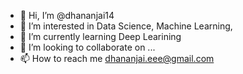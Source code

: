 - 👋 Hi, I’m @dhananjai14
- 👀 I’m interested in Data Science, Machine Learning, 
- 🌱 I’m currently learning Deep Learining 
- 💞️ I’m looking to collaborate on ...
- 📫 How to reach me dhananjai.eee@gmail.com

<!---
dhananjai14/dhananjai14 is a ✨ special ✨ repository because its `README.md` (this file) appears on your GitHub profile.
You can click the Preview link to take a look at your changes.
--->
